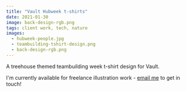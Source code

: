 ```yaml
---
title: "Vault Hubweek t-shirts"
date: 2021-01-30
image: back-design-rgb.png
tags: client work, tech, nature
images:
  - hubweek-people.jpg
  - teambuilding-tshirt-design.png
  - back-design-rgb.png
---
```


A treehouse themed teambuilding week t-shirt design for Vault.

I'm currently available for freelance illustration work - [email me](mailto:vicky.hughes@hotmail.com) to get in touch!